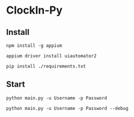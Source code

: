 # ClockIn-Py

## Install

```shell
npm install -g appium

appium driver install uiautomator2

pip install ./requirements.txt
```

## Start

```shell
python main.py -u Username -p Password
```

```shell
python main.py -u Username -p Password --debug
```